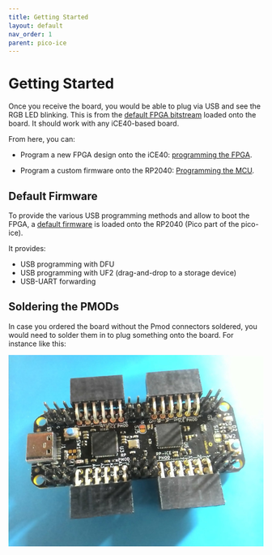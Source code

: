 ```yaml
---
title: Getting Started
layout: default
nav_order: 1
parent: pico-ice
---
```


# Getting Started

Once you receive the board, you would be able to plug via USB and see the RGB LED blinking.
This is from the
[default FPGA bitstream](https://github.com/tinyvision-ai-inc/UPduino-v3.0/blob/master/RTL/blink_led/rgb_blink.bin)
loaded onto the board. It should work with any iCE40-based board.

From here, you can:

- Program a new FPGA design onto the iCE40: [programming the FPGA](/programming_the_fpga.html).

- Program a custom firmware onto the RP2040: [Programming the MCU](/programming_the_mcu.html).


## Default Firmware

To provide the various USB programming methods and allow to boot the FPGA, a
[default firmware](https://github.com/tinyvision-ai-inc/pico-ice/blob/main/Firmware/pico-ice-default/main.c)
is loaded onto the RP2040 (Pico part of the pico-ice).

It provides:

- USB programming with DFU
- USB programming with UF2 (drag-and-drop to a storage device)
- USB-UART forwarding


## Soldering the PMODs

In case you ordered the board without the Pmod connectors soldered,
you would need to solder them in to plug something onto the board.
For instance like this:

![pmod install after soldering](images/pico_ice_pmod_install.jpg)
